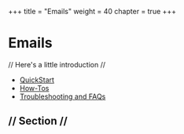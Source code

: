 +++
title = "Emails"
weight = 40
chapter = true
+++

# Emails

// Here's a little introduction //

- [QuickStart]()
- [How-Tos]()
- [Troubleshooting and FAQs]()

## // Section //
